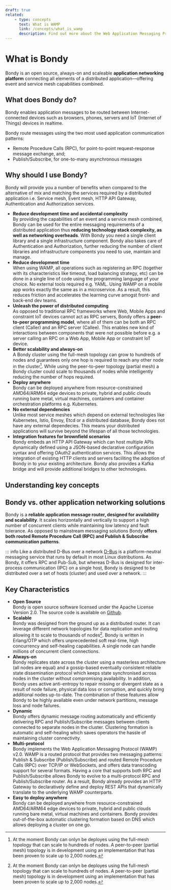 ```yaml
---
draft: true
related:
    - type: concepts
      text: What is WAMP
      link: /concepts/what_is_wamp
      description: Find out more about the Web Application Messaging Protocol
---
```


# What is Bondy
Bondy is an open source, always-on and scaleable **application networking platform** connecting all elements of a distributed application—offering event and service mesh capabilities combined.

## What does Bondy do?
Bondy enables application messages to be routed between Internet-connected devices such as browsers, phones, servers and IoT (Internet of Things) devices in realtime.

Bondy route messages using the two most used application communication patterns:
* Remote Procedure Calls (RPC), for point-to-point request-response message exchange, and;
* Publish/Subscribe, for one-to-many asynchronous messages

## Why should I use Bondy?
<!-- Key Benefits -->
Bondy will provide you a number of benefits when compared to the alternative of mix and matching the services required by a distributed application i.e.  Service mesh, Event mesh, HTTP API Gateway, Authentication and Authorization services.

- **Reduce development time and accidental complexity**<br>By providing the capabilities of an event and a service mesh combined, Bondy can be used for the entire messaging requirements of a distributed application thus **reducing technology stack complexity, as well as networking overheads**. With Bondy you need a single client library and a single infrastructure component. Bondy also takes care of Authentication and Authorization, further reducing the number of client libraries and infrastructure components you need to use, maintain and manage.
- **Reduce development time**<br>When using WAMP, all operations such as registering an RPC (together with its characteristics like timeout, load balancing strategy, etc) can be done in a single line of code using the programming language of your choice. No external tools required e.g. YAML. Using WAMP on a mobile app works exactly the same as in a microservice. As a result, this reduces friction and accelerates the learning curve amogst front- and back-end dev teams.
- **Unleash the power of distributed computing**<br>As opposed to traditional RPC frameworks where Web, Mobile Apps and constraint IoT devices cannot act as RPC servers, Bondy offers a **peer-to-peer programming model**, where all of them  can be both an RPC client (Caller) and an RPC server (Callee). This enables new kind of interactions between components that were not possible before e.g. a server calling an RPC on a Web App, Mobile App or constraint IoT device.
- **Better scalability and always-on**<br>A Bondy cluster using the full-mesh topology can grow to hundreds of nodes and guarantees only one hop is required to reach any other node in the cluster[^topo]. While using the peer-to-peer topology (partial mesh) a Bondy cluster could scale to thousands of nodes while intelligently reducing the number of hops required.
- **Deploy anywhere**<br>Bondy can be deployed anywhere from resource-constrained AMD64/ARM64 edge devices to private, hybrid and public clouds running bare metal, virtual machines, containers and container orchestration platforms e.g. Kubernetes.
- **No external dependencies**<br>Unlike most service meshes which depend on external technologies like Kubernetes, Istio, Envoy, Etcd or a distributed database, Bondy does not have any external dependecies. This means your distributed applications will survive beyond the lifespan of all those technologies.
- **Integration features for brownfield scenarios**<br>Bondy embeds an HTTP API Gateway which can host multiple APIs dynamically defined using a JSON-based declarative configuration syntax and offering OAuth2 authentication services. This allows the integration of existing HTTP clients and servers faciliting the adoption of Bondy in to your existing architecture. Bondy also provides a Kafka bridge and will provide additional bridges to other technologies.



## Understanding key concepts


## Bondy vs. other application networking solutions
Bondy is a **reliable application message router, designed for availability and scalability**. It scales horizontally and vertically to support a high number of concurrent clients while maintaining low latency and fault tolerance. As opposed to mainstream messaging solutions Bondy **offers both routed Remote Procedure Call (RPC) and Publish & Subscribe communication patterns**.


::: info Like a distributed D-Bus over a network
[D-Bus](https://en.wikipedia.org/wiki/D-Bus) is a platform-neutral messaging service that runs by default in most Linux distributions. As Bondy, it offers RPC and Pub-Sub, but whereas  D-Bus is designed for inter-process communication (IPC) on a single host, Bondy is designed to be distributed over a set of hosts (cluster) and used over a network.
:::

<ZoomImg src="/assets/bondy_diagram.png"/>

## Key Characteristics

- **Open Source**<br>Bondy is open source software licensed under the Apache License Version 2.0. The source code is available on [Github](https://github.com/Leapsight/bondy).
- **Scalable**<br>Bondy was designed from the ground up as a distributed router. It can leverage different network topologies for data replication and routing allowing it to scale to thousands of nodes[^topo]. Bondy is written in Erlang/OTP which offers unprecedented soft real-time, high concurrency and self-healing capabilities. A single node can handle millions of concurrent client connections.
- **Always-on**<br>Bondy replicates state across the cluster using a masterless architecture (all nodes are equal) and a gossip-based eventually consistent reliable state dissemination protocol which keeps state synchronised across nodes in the cluster without compromising availability. In addition, Bondy uses active anti-entropy to repair missing or divergent state as a result of node failure, physical data loss or corruption, and quickly bring additional nodes up-to-date. The combination of these features allow Bondy to be highly available even under network partitions, message loss and node failures.
- **Dynamic**<br>Bondy offers dynamic message routing automatically and efficiently delivering RPC and Publish/Subscribe messages between clients connected to separate nodes in the cluster. Clustering formation is automatic and self-healing which saves operators the hassle of maintaining cluster connectivity.
- **Multi-protocol**<br>Bondy implements the Web Application Messaging Protocol (WAMP) v2.0. WAMP is a routed protocol that provides two messaging patterns: Publish & Subscribe (Publish/Subscribe) and routed Remote Procedure Calls (RPC) over TCP/IP or WebSockets, and offers data transcoding support for several formats. Having a core that supports both RPC and Publish/Subscribe allows Bondy to evolve to a multi-protocol RPC and Publish/Subscribe router. As a result, Bondy already provides an HTTP Gateway to declaratively define and deploy REST APIs that dynamically translate to the underlying WAMP counterparts.
- **Easy to deploy anywhere**<br>Bondy can be deployed anywhere from resource-constrained AMD64/ARM64 edge devices to private, hybrid and public clouds running bare metal, virtual machines and containers. Bondy provides out-of-the-box automatic clustering formation based on DNS which allows deploying a cluster on one go.


[^topo]: At the moment Bondy can onlyn be deployes using the full-mesh topology that can scale to hundreds of nodes. A peer-to-peer (partial mesh) topology is in development using an implementation that has been proven to scale up to 2,000 nodes.